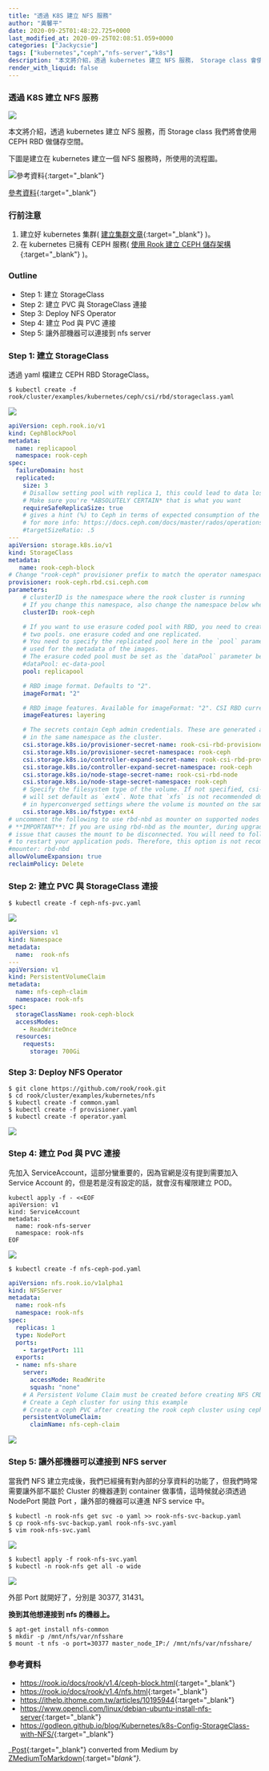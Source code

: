 ```yaml
---
title: "透過 K8S 建立 NFS 服務"
author: "黃馨平"
date: 2020-09-25T01:48:22.725+0000
last_modified_at: 2020-09-25T02:08:51.059+0000
categories: ["Jackycsie"]
tags: ["kubernetes","ceph","nfs-server","k8s"]
description: "本文將介紹，透過 kubernetes 建立 NFS 服務， Storage class 會使用 CEPH RBD 做儲存空間。"
render_with_liquid: false
---
```


### 透過 K8S 建立 NFS 服務


![](https://miro.medium.com/max/1400/1*GTI-TOdX0ftU5F_olCVlYg.jpeg)


本文將介紹，透過 kubernetes 建立 NFS 服務，而 Storage class 我們將會使用 CEPH RBD 做儲存空間。

下圖是建立在 kubernetes 建立一個 NFS 服務時，所使用的流程圖。


![[參考資料](https://godleon.github.io/blog/Kubernetes/k8s-Config-StorageClass-with-NFS/){:target="_blank"}](https://miro.medium.com/max/1400/1*YpFr0NvVYW8t1ZecQRPx1A.jpeg)

[參考資料](https://godleon.github.io/blog/Kubernetes/k8s-Config-StorageClass-with-NFS/){:target="_blank"}
### 行前注意
1. 建立好 kubernetes 集群\( [建立集群文章](https://medium.com/jacky-life/%E4%BD%BF%E7%94%A8-kubeadm-%E5%AE%89%E8%A3%9D-k8s-abe1631aa600?source=collection_home---2------3-----------------------){:target="_blank"} \)。
2. 在 kubernetes 已擁有 CEPH 服務\( [使用 Rook 建立 CEPH 儲存架構](https://medium.com/jacky-life/%E5%9C%A8-k8s-%E4%BD%BF%E7%94%A8-rook-%E5%AE%89%E8%A3%9D-ceph-1999f52a6fb9?source=collection_home---4------0-----------------------){:target="_blank"} \)。

### Outline
- Step 1: 建立 StorageClass
- Step 2: 建立 PVC 與 StorageClass 連接
- Step 3: Deploy NFS Operator
- Step 4: 建立 Pod 與 PVC 連接
- Step 5: 讓外部機器可以連接到 nfs server

### Step 1: 建立 StorageClass

透過 yaml 檔建立 CEPH RBD StorageClass。
```
$ kubectl create -f rook/cluster/examples/kubernetes/ceph/csi/rbd/storageclass.yaml
```


![](https://miro.medium.com/max/1400/1*xLKInfV3qk5NzUYwo7x6ig.jpeg)

```yaml
apiVersion: ceph.rook.io/v1
kind: CephBlockPool
metadata:
  name: replicapool
  namespace: rook-ceph
spec:
  failureDomain: host
  replicated:
    size: 3
    # Disallow setting pool with replica 1, this could lead to data loss without recovery.
    # Make sure you're *ABSOLUTELY CERTAIN* that is what you want
    requireSafeReplicaSize: true
    # gives a hint (%) to Ceph in terms of expected consumption of the total cluster capacity of a given pool
    # for more info: https://docs.ceph.com/docs/master/rados/operations/placement-groups/#specifying-expected-pool-size
    #targetSizeRatio: .5
---
apiVersion: storage.k8s.io/v1
kind: StorageClass
metadata:
   name: rook-ceph-block
# Change "rook-ceph" provisioner prefix to match the operator namespace if needed
provisioner: rook-ceph.rbd.csi.ceph.com
parameters:
    # clusterID is the namespace where the rook cluster is running
    # If you change this namespace, also change the namespace below where the secret namespaces are defined
    clusterID: rook-ceph

    # If you want to use erasure coded pool with RBD, you need to create
    # two pools. one erasure coded and one replicated.
    # You need to specify the replicated pool here in the `pool` parameter, it is
    # used for the metadata of the images.
    # The erasure coded pool must be set as the `dataPool` parameter below.
    #dataPool: ec-data-pool
    pool: replicapool

    # RBD image format. Defaults to "2".
    imageFormat: "2"

    # RBD image features. Available for imageFormat: "2". CSI RBD currently supports only `layering` feature.
    imageFeatures: layering

    # The secrets contain Ceph admin credentials. These are generated automatically by the operator
    # in the same namespace as the cluster.
    csi.storage.k8s.io/provisioner-secret-name: rook-csi-rbd-provisioner
    csi.storage.k8s.io/provisioner-secret-namespace: rook-ceph
    csi.storage.k8s.io/controller-expand-secret-name: rook-csi-rbd-provisioner
    csi.storage.k8s.io/controller-expand-secret-namespace: rook-ceph
    csi.storage.k8s.io/node-stage-secret-name: rook-csi-rbd-node
    csi.storage.k8s.io/node-stage-secret-namespace: rook-ceph
    # Specify the filesystem type of the volume. If not specified, csi-provisioner
    # will set default as `ext4`. Note that `xfs` is not recommended due to potential deadlock
    # in hyperconverged settings where the volume is mounted on the same node as the osds.
    csi.storage.k8s.io/fstype: ext4
# uncomment the following to use rbd-nbd as mounter on supported nodes
# **IMPORTANT**: If you are using rbd-nbd as the mounter, during upgrade you will be hit a ceph-csi
# issue that causes the mount to be disconnected. You will need to follow special upgrade steps
# to restart your application pods. Therefore, this option is not recommended.
#mounter: rbd-nbd
allowVolumeExpansion: true
reclaimPolicy: Delete
```
### Step 2: 建立 PVC 與 StorageClass 連接
```
$ kubectl create -f ceph-nfs-pvc.yaml
```


![](https://miro.medium.com/max/1400/1*HaWDLJNcu1RctOAMClZ0Uw.jpeg)

```yaml
apiVersion: v1
kind: Namespace
metadata:
  name:  rook-nfs
---
apiVersion: v1
kind: PersistentVolumeClaim
metadata:
  name: nfs-ceph-claim
  namespace: rook-nfs
spec:
  storageClassName: rook-ceph-block
  accessModes:
    - ReadWriteOnce
  resources:
    requests:
      storage: 700Gi
```
### Step 3: Deploy NFS Operator
```
$ git clone https://github.com/rook/rook.git
$ cd rook/cluster/examples/kubernetes/nfs
$ kubectl create -f common.yaml
$ kubectl create -f provisioner.yaml
$ kubectl create -f operator.yaml
```


![](https://miro.medium.com/max/1400/1*zB417_RU2nMUrvUvU2ghuw.jpeg)

### Step 4: 建立 Pod 與 PVC 連接

先加入 ServiceAccount，這部分蠻重要的，因為官網是沒有提到需要加入 Service Account 的，但是若是沒有設定的話，就會沒有權限建立 POD。
```
kubectl apply -f - <<EOF
apiVersion: v1
kind: ServiceAccount
metadata:
  name: rook-nfs-server
  namespace: rook-nfs
EOF
```


![](https://miro.medium.com/max/1400/1*pj0h4r6N3BGl5NNbdttGvw.jpeg)

```
$ kubectl create -f nfs-ceph-pod.yaml
```
```yaml
apiVersion: nfs.rook.io/v1alpha1
kind: NFSServer
metadata:
  name: rook-nfs
  namespace: rook-nfs
spec:
  replicas: 1
  type: NodePort
  ports:
    - targetPort: 111
  exports:
  - name: nfs-share
    server:
      accessMode: ReadWrite
      squash: "none"
    # A Persistent Volume Claim must be created before creating NFS CRD instance.
    # Create a Ceph cluster for using this example
    # Create a ceph PVC after creating the rook ceph cluster using ceph-pvc.yaml
    persistentVolumeClaim:
      claimName: nfs-ceph-claim
```


![](https://miro.medium.com/max/1400/1*k5VUd7TBj-Ih1JJKbtbhNg.jpeg)

### Step 5: 讓外部機器可以連接到 NFS server

當我們 NFS 建立完成後，我們已經擁有對內部的分享資料的功能了，但我們時常需要讓外部不屬於 Cluster 的機器連到 container 做事情，這時候就必須透過 NodePort 開啟 Port ，讓外部的機器可以連進 NFS service 中。
```
$ kubectl -n rook-nfs get svc -o yaml >> rook-nfs-svc-backup.yaml
$ cp rook-nfs-svc-backup.yaml rook-nfs-svc.yaml
$ vim rook-nfs-svc.yaml
```


![](https://miro.medium.com/max/1400/1*XZClTaDoruMSK2oFNfJeOQ.jpeg)

```
$ kubectl apply -f rook-nfs-svc.yaml
$ kubectl -n rook-nfs get all -o wide
```


![](https://miro.medium.com/max/1400/1*yyJXvMy9Q_r0PWDE2AeNVw.jpeg)


外部 Port 就開好了，分別是 30377, 31431。

**換到其他想連接到 nfs 的機器上。**
```
$ apt-get install nfs-common
$ mkdir -p /mnt/nfs/var/nfsshare
$ mount -t nfs -o port=30377 master_node_IP:/ /mnt/nfs/var/nfsshare/
```
### 參考資料
- [https://rook\.io/docs/rook/v1\.4/ceph\-block\.html](https://rook.io/docs/rook/v1.4/ceph-block.html){:target="_blank"}
- [https://rook\.io/docs/rook/v1\.4/nfs\.html](https://rook.io/docs/rook/v1.4/nfs.html){:target="_blank"}
- [https://ithelp\.ithome\.com\.tw/articles/10195944](https://ithelp.ithome.com.tw/articles/10195944){:target="_blank"}
- [https://www\.opencli\.com/linux/debian\-ubuntu\-install\-nfs\-server](https://www.opencli.com/linux/debian-ubuntu-install-nfs-server){:target="_blank"}
- [https://godleon\.github\.io/blog/Kubernetes/k8s\-Config\-StorageClass\-with\-NFS/](https://godleon.github.io/blog/Kubernetes/k8s-Config-StorageClass-with-NFS/){:target="_blank"}



_[Post](https://medium.com/jacky-life/%E9%80%8F%E9%81%8E-k8s-%E5%BB%BA%E7%AB%8B-nfs-%E6%9C%8D%E5%8B%99-6bbe4aeaf2cf){:target="_blank"} converted from Medium by [ZMediumToMarkdown](https://github.com/ZhgChgLi/ZMediumToMarkdown){:target="_blank"}._
